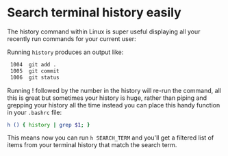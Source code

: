 # Search terminal history easily

The history command within Linux is super useful displaying all your recently run commands for your current user:

Running `history` produces an output like:
```bash
 1004  git add .
 1005  git commit
 1006  git status
```

Running ! followed by the number in the history will re-run the command, all this is great but sometimes your history is huge, rather than piping and grepping your history all the time instead you can place this handy function in your `.bashrc` file:

```bash
h () { history | grep $1; }
```

This means now you can run `h SEARCH_TERM` and you'll get a filtered list of items from your terminal history that match the search term.